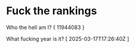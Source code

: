 # Fuck the rankings

Who the hell am I?
{ 11944083 }

What fucking year is it?
[ 2025-03-17T17:26:40Z ]
